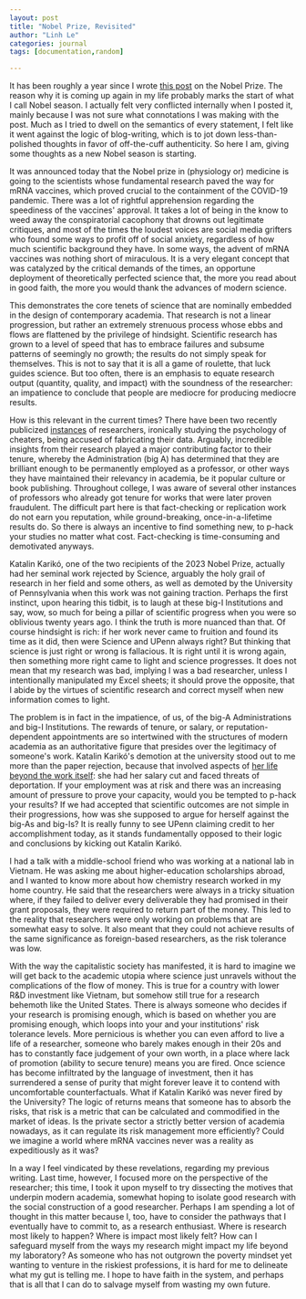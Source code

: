 ```yaml
---
layout: post
title: "Nobel Prize, Revisited"
author: "Linh Le"
categories: journal
tags: [documentation,random]

---
```

It has been roughly a year since I wrote [this post](https://lemanhlinh.com/journal/2022/10/06/nobel) on the Nobel Prize. The reason why it is coming up again in my life probably marks the start of what I call Nobel season. I actually felt very conflicted internally when I posted it, mainly because I was not sure what connotations I was making with the post. Much as I tried to dwell on the semantics of every statement, I felt like it went against the logic of blog-writing, which is to jot down less-than-polished thoughts in favor of off-the-cuff authenticity. So here I am, giving some thoughts as a new Nobel season is starting.

It was announced today that the Nobel prize in (physiology or) medicine is going to the scientists whose fundamental research paved the way for mRNA vaccines, which proved crucial to the containment of the COVID-19 pandemic. There was a lot of rightful apprehension regarding the speediness of the vaccines' approval. It takes a lot of being in the know to weed away the conspiratorial cacophony that drowns out legitimate critiques, and most of the times the loudest voices are social media grifters who found some ways to profit off of social anxiety, regardless of how much scientific background they have. In some ways, the advent of mRNA vaccines was nothing short of miraculous. It is a very elegant concept that was catalyzed by the critical demands of the times, an opportune deployment of theoretically perfected science that, the more you read about in good faith, the more you would thank the advances of modern science.

This demonstrates the core tenets of science that are nominally embedded in the design of contemporary academia. That research is not a linear progression, but rather an extremely strenuous process whose ebbs and flows are flattened by the privilege of hindsight. Scientific research has grown to a level of speed that has to embrace failures and subsume patterns of seemingly no growth; the results do not simply speak for themselves. This is not to say that it is all a game of roulette, that luck guides science. But too often, there is an emphasis to equate research output (quantity, quality, and impact) with the soundness of the researcher: an impatience to conclude that people are mediocre for producing mediocre results.

How is this relevant in the current times? There have been two recently publicized [instances](https://www.newyorker.com/magazine/2023/10/09/they-studied-dishonesty-was-their-work-a-lie) of researchers, ironically studying the psychology of cheaters, being accused of fabricating their data. Arguably, incredible insights from their research played a major contributing factor to their tenure, whereby the Administration (big A) has determined that they are brilliant enough to be permanently employed as a professor, or other ways they have maintained their relevancy in academia, be it popular culture or book publishing. Throughout college, I was aware of several other instances of professors who already got tenure for works that were later proven fraudulent. The difficult part here is that fact-checking or replication work do not earn you reputation, while ground-breaking, once-in-a-lifetime results do. So there is always an incentive to find something new, to p-hack your studies no matter what cost. Fact-checking is time-consuming and demotivated anyways.

Katalin Karikó, one of the two recipients of the 2023 Nobel Prize, actually had her seminal work rejected by Science, arguably the holy grail of research in her field and some others, as well as demoted by the University of Pennsylvania when this work was not gaining traction. Perhaps the first instinct, upon hearing this tidbit, is to laugh at these big-I Institutions and say, wow, so much for being a pillar of scientific progress when you were so oblivious twenty years ago. I think the truth is more nuanced than that. Of course hindsight is rich: if her work never came to fruition and found its time as it did, then were Science and UPenn always right? But thinking that science is just right or wrong is fallacious. It is right until it is wrong again, then something more right came to light and science progresses. It does not mean that my research was bad, implying I was a bad researcher, unless I intentionally manipulated my Excel sheets; it should prove the opposite, that I abide by the virtues of scientific research and correct myself when new information comes to light.

The problem is in fact in the impatience, of us, of the big-A Administrations and big-I Institutions. The rewards of tenure, or salary, or reputation-dependent appointments are so intertwined with the structures of modern academia as an authoritative figure that presides over the legitimacy of someone's work. Katalin Karikó's demotion at the university stood out to me more than the paper rejection, because that involved aspects of [her life beyond the work itself](https://fortune.com/2023/10/02/katalin-kariko-research-developed-covid-vaccines-demoted-nobel-prize/): she had her salary cut and faced threats of deportation. If your employment was at risk and there was an increasing amount of pressure to prove your capacity, would you be tempted to p-hack your results? If we had accepted that scientific outcomes are not simple in their progressions, how was she supposed to argue for herself against the big-As and big-Is? It is really funny to see UPenn claiming credit to her accomplishment today, as it stands fundamentally opposed to their logic and conclusions by kicking out Katalin Karikó.

I had a talk with a middle-school friend who was working at a national lab in Vietnam. He was asking me about higher-education scholarships abroad, and I wanted to know more about how chemistry research worked in my home country. He said that the researchers were always in a tricky situation where, if they failed to deliver every deliverable they had promised in their grant proposals, they were required to return part of the money. This led to the reality that researchers were only working on problems that are somewhat easy to solve. It also meant that they could not achieve results of the same significance as foreign-based researchers, as the risk tolerance was low.

With the way the capitalistic society has manifested, it is hard to imagine we will get back to the academic utopia where science just unravels without the complications of the flow of money. This is true for a country with lower R&D investment like Vietnam, but somehow still true for a research behemoth like the United States. There is always someone who decides if your research is promising enough, which is based on whether you are promising enough, which loops into your and your institutions' risk tolerance levels. More pernicious is whether you can even afford to live a life of a researcher, someone who barely makes enough in their 20s and has to constantly face judgement of your own worth, in a place where lack of promotion (ability to secure tenure) means you are fired. Once science has become infiltrated by the language of investment, then it has surrendered a sense of purity that might forever leave it to contend with uncomfortable counterfactuals. What if Katalin Karikó was never fired by the University? The logic of returns means that someone has to absorb the risks, that risk is a metric that can be calculated and commodified in the market of ideas. Is the private sector a strictly better version of academia nowadays, as it can regulate its risk management more efficiently? Could we imagine a world where mRNA vaccines never was a reality as expeditiously as it was?

In a way I feel vindicated by these revelations, regarding my previous writing. Last time, however, I focused more on the perspective of the researcher; this time, I took it upon myself to try dissecting the motives that underpin modern academia, somewhat hoping to isolate good research with the social construction of a good researcher. Perhaps I am spending a lot of thought in this matter because I, too, have to consider the pathways that I eventually have to commit to, as a research enthusiast. Where is research most likely to happen? Where is impact most likely felt? How can I safeguard myself from the ways my research might impact my life beyond my laboratory? As someone who has not outgrown the poverty mindset yet wanting to venture in the riskiest professions, it is hard for me to delineate what my gut is telling me. I hope to have faith in the system, and perhaps that is all that I can do to salvage myself from wasting my own future.